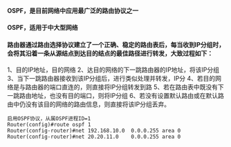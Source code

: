 #### OSPF，是目前网络中应用最广泛的路由协议之一
#### OSPF，适用于中大型网络
#### 路由器通过路由选择协议建立了一个正确、稳定的路由表后，每当收到IP分组时，会将其沿着一条从源结点到达目的结点的最佳路径进行转发，大致过程如下：
1、目的IP地址，目的网络
2、达目的网络的下一跳路由器的IP地址，将该IP分组
3、当下一跳路由器接收到该IP分组后，进行类似处理并转发，IP分
4、若目的网络是与路由器的端口直连的，则直接将IP分组转发到路
5、若在路由表中既没有下一跳路由地址，也没有目的端口，则将IP分组
6、若没有设置默认路由或在默认路由中仍没有该目的网络的路由信息，则直接将该IP分组丢弃。
```
启用OSPF协议，从属OSPF进程ID=1
Router(config)#route ospf 1
Router(config-router)#net 192.168.10.0  0.0.0.255 area 0
Router(config-router)#net 20.20.11.0    0.0.0.255 area 0
```